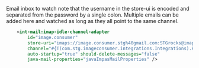 Email inbox to watch note that the username in the store-ui is encoded and separated from the password by a single colon. Multiple emails can be added here and watched as long as they all point to the same channel.

```xml
	<int-mail:imap-idle-channel-adapter
		id="image.consumer"
		store-uri="imaps://image.consumer.stg%40gmail.com:STGrocks@imap.gmail.com:993/inbox"
		channel="#{T(com.stg.imageconsumer.integrations.Integrations).RECEIVE_MAIL}"
		auto-startup="true" should-delete-messages="false"
		java-mail-properties="javaImpasMailProperties" />
```